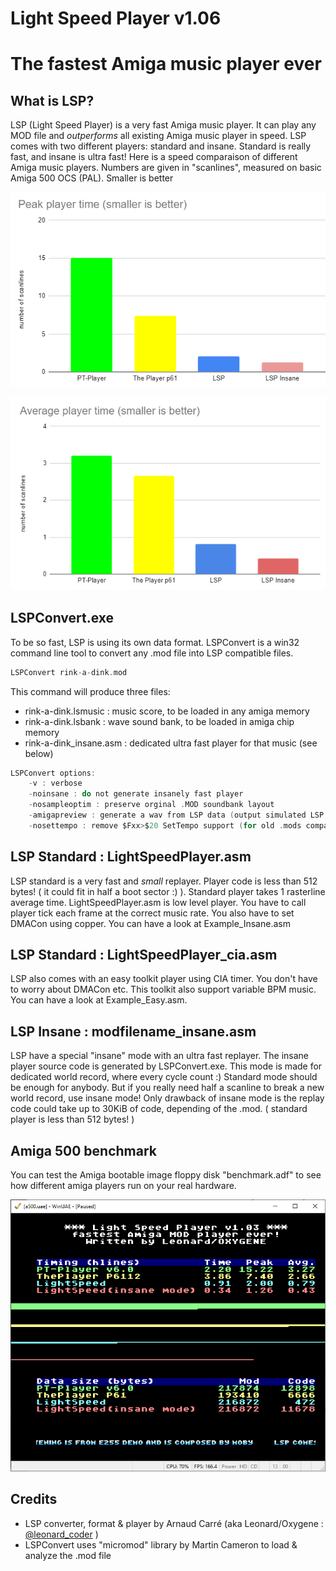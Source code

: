 # Light Speed Player v1.06
# The fastest Amiga music player ever

## What is LSP?

LSP (Light Speed Player) is a very fast Amiga music player. It can play any MOD file and *outperforms* all existing Amiga music player in speed.
LSP comes with two different players: standard and insane. Standard is really fast, and insane is ultra fast!
Here is a speed comparaison of different Amiga music players. Numbers are given in "scanlines", measured on basic Amiga 500 OCS (PAL). Smaller is better

![image info](./png/bench_peak.png)

![image info](./png/bench_average.png)

## LSPConvert.exe

To be so fast, LSP is using its own data format. LSPConvert is a win32 command line tool to convert any .mod file into LSP compatible files.
```c
LSPConvert rink-a-dink.mod
```
This command will produce three files:
- rink-a-dink.lsmusic : music score, to be loaded in any amiga memory
- rink-a-dink.lsbank : wave sound bank, to be loaded in amiga chip memory
- rink-a-dink_insane.asm : dedicated ultra fast player for that music (see below)

```c
LSPConvert options:
	-v : verbose
	-noinsane : do not generate insanely fast player
	-nosampleoptim : preserve orginal .MOD soundbank layout
	-amigapreview : generate a wav from LSP data (output simulated LSP Amiga player)
	-nosettempo : remove $Fxx>$20 SetTempo support (for old .mods compatiblity)
```

## LSP Standard : LightSpeedPlayer.asm

LSP standard is a very fast and *small* replayer. Player code is less than 512 bytes! ( it could fit in half a boot sector :) ). Standard player takes 1 rasterline average time. LightSpeedPlayer.asm is low level player. You have to call player tick each frame at the correct music rate. You also have to set DMACon using copper. You can have a look at Example_Insane.asm

## LSP Standard : LightSpeedPlayer_cia.asm

LSP also comes with an easy toolkit player using CIA timer. You don't have to worry about DMACon etc. This toolkit also support variable BPM music. You can have a look at Example_Easy.asm. 

## LSP Insane : modfilename_insane.asm

LSP have a special "insane" mode with an ultra fast replayer. The insane player source code is generated by LSPConvert.exe. This mode is made for dedicated world record, where every cycle count :) Standard mode should be enough for anybody. But if you really need half a scanline to break a new world record, use insane mode! Only drawback of insane mode is the replay code could take up to 30KiB of code, depending of the .mod. ( standard player is less than 512 bytes! )

## Amiga 500 benchmark

You can test the Amiga bootable image floppy disk "benchmark.adf" to see how different amiga players run on your real hardware.

![image info](./png/benchmark_shot.png)


## Credits

* LSP converter, format & player by Arnaud Carré (aka Leonard/Oxygene : [@leonard_coder](https://twitter.com/leonard_coder) )
* LSPConvert uses "micromod" library by Martin Cameron to load & analyze the .mod file
